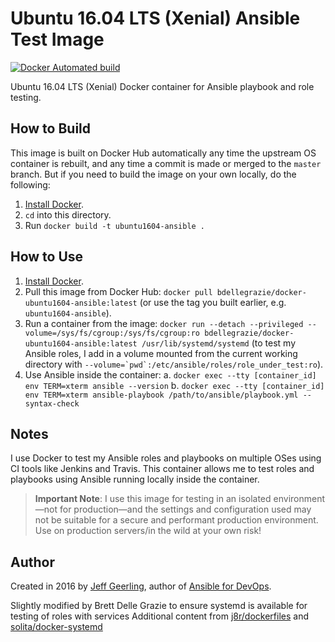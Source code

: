 # Ubuntu 16.04 LTS (Xenial) Ansible Test Image

[![Docker Automated build](https://img.shields.io/docker/automated/bdellegrazie/docker-ubuntu1604-ansible.svg?maxAge=2592000)](https://hub.docker.com/r/bdellegrazie/docker-ubuntu1604-ansible/)

Ubuntu 16.04 LTS (Xenial) Docker container for Ansible playbook and role testing.

## How to Build

This image is built on Docker Hub automatically any time the upstream OS container is rebuilt, and any time a commit is made or merged to the `master` branch. But if you need to build the image on your own locally, do the following:

  1. [Install Docker](https://docs.docker.com/engine/installation/).
  2. `cd` into this directory.
  3. Run `docker build -t ubuntu1604-ansible .`

## How to Use

  1. [Install Docker](https://docs.docker.com/engine/installation/).
  2. Pull this image from Docker Hub: `docker pull bdellegrazie/docker-ubuntu1604-ansible:latest` (or use the tag you built earlier, e.g. `ubuntu1604-ansible`).
  3. Run a container from the image: `docker run --detach --privileged --volume=/sys/fs/cgroup:/sys/fs/cgroup:ro bdellegrazie/docker-ubuntu1604-ansible:latest /usr/lib/systemd/systemd` (to test my Ansible roles, I add in a volume mounted from the current working directory with ``--volume=`pwd`:/etc/ansible/roles/role_under_test:ro``).
  4. Use Ansible inside the container:
    a. `docker exec --tty [container_id] env TERM=xterm ansible --version`
    b. `docker exec --tty [container_id] env TERM=xterm ansible-playbook /path/to/ansible/playbook.yml --syntax-check`

## Notes

I use Docker to test my Ansible roles and playbooks on multiple OSes using CI tools like Jenkins and Travis. This container allows me to test roles and playbooks using Ansible running locally inside the container.

> **Important Note**: I use this image for testing in an isolated environment—not for production—and the settings and configuration used may not be suitable for a secure and performant production environment. Use on production servers/in the wild at your own risk!

## Author

Created in 2016 by [Jeff Geerling](http://jeffgeerling.com/), author of [Ansible for DevOps](https://www.ansiblefordevops.com/).

Slightly modified by Brett Delle Grazie to ensure systemd is available for testing of roles with services
Additional content from [j8r/dockerfiles](https://github.com/j8r/dockerfiles) and [solita/docker-systemd](https://github.com/solita/docker-systemd)
